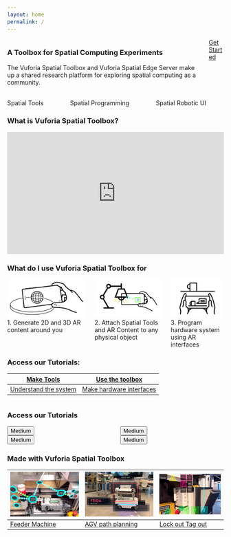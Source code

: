 ```yaml
---
layout: home
permalink: /
---
```


<div class="columns is-vcentered">
  <div class="column is-info is-outlined">
    <h3>A Toolbox for Spatial Computing Experiments</h3>
    <p>The Vuforia Spatial Toolbox and Vuforia Spatial Edge Server make up a shared research platform for exploring spatial computing as a community.</p>
  </div>
  <div class="column is-one-quarter">
    <a class="button is-success is-pulled-right" href="/docs/use">
      Get Started
    </a>
  </div>
</div>

<div class="columns is-vcentered is-centered">
  <div class="column is-one-third">
    <img src="resources/distance.gif" alt=""/>
    <div class="column is-one-third">
        Spatial Tools
    </div>
  </div>
  <div class="column is-one-third">
    <img src="resources/vst.gif" alt=""/>
    <div class="column is-one-third">
        Spatial Programming
    </div>
  </div>
  <div class="column is-one-third">
    <img src="resources/mir.gif" alt=""/>
    <div class="column is-one-third">
        Spatial Robotic UI
    </div>
  </div>
</div>


<div class="columns is-vcentered is-centered is-0">
  <div class="column is-full">
    <h3>What is Vuforia Spatial Toolbox?</h3>
    <div class="column is-full">
       <div class="container" style="position: relative; width: 100%; height: 0; padding-bottom: 56.25%;">
            <iframe src="https://www.youtube.com/embed/JLP2t7yymnQ?rel=0" frameborder="0" allow="autoplay;" allowfullscreen class="video" style="position: absolute;top: 0; left: 0; width: 100%; height: 100%;">
            <img src = "resources/toolboxVideoPlaceholder.jpg" border = "0">
            </iframe>
        </div>
    </div>
  </div>
  </div>
  
  <div class="columns is-vcentered is-centered">
  <div class="column is-full">
  <h3>What do I use Vuforia Spatial Toolbox for</h3>
  </div>
  </div>
  <div class="columns is-vcentered is-centered">
  <div class="column is-one-third">
    <img src="resources/what1.jpg" alt="Image of Reality Server"/>
    <div class="column">
        1. Generate 2D and 3D AR content around you 
    </div>
  </div>
  <div class="column is-one-third">
    <img src="resources/what3.jpg" alt="Image of Reality Server"/>
    <div class="column">
        2. Attach Spatial Tools and AR  Content to any physical object
    </div>
  </div>
  <div class="column is-one-third">
    <img src="resources/what2.jpg" alt="Image of Reality Server"/>
    <div class="column">
        3. Program hardware system using AR interfaces
    </div>
  </div>
</div>

### Access our Tutorials:

| [Make Tools](https://github.com/ptcrealitylab/vuforia-spatial-toolbox-documentation/tree/master/make%20tools) | [Use the toolbox](https://github.com/ptcrealitylab/vuforia-spatial-toolbox-documentation/tree/master/use) |
| --------------- | ----------------- |
| [Understand the system](https://github.com/ptcrealitylab/vuforia-spatial-toolbox-documentation/tree/master/understandSystem) | [Make hardware interfaces](https://github.com/ptcrealitylab/vuforia-spatial-toolbox-documentation/tree/master/interfaceWithHardware) |


<div class="columns is-vcentered is-centered">
 <div class="column is-full">
    <h3>Access our Tutorials</h3>
  </div>
</div>
<div class="columns is-vcentered is-centered">
  <div class="column is-half">
   <button class="button is-medium is-fullwidth is-info is-outlined">Medium</button>
  </div>
  <div class="column is-half">
   <button class="button is-medium is-fullwidth is-info is-outlined">Medium</button>
  </div>
  </div><div class="columns is-vcentered is-centered">
  <div class="column is-half">
   <button class="button is-medium is-fullwidth is-info is-outlined">Medium</button>
  </div>
  <div class="column is-half">
    <button class="button is-medium is-fullwidth is-info is-outlined">Medium</button>
  </div>
</div>




### Made with Vuforia Spatial Toolbox

| ![Image of Reality Server](resources/feeder.jpg) | ![Image of Reality Server](resources/frida.jpg)| ![Image of Reality Server](resources/loto.jpg)|
| ------| -----------| -----------|
| [Feeder Machine](https://www.ptc.com/en/about/reality-lab/portfolio/research/editing-reality)| [AGV path planning](https://www.ptc.com/en/about/reality-lab/portfolio/research/kinetic-ar)| [Lock out Tag out](https://www.ptc.com/en/about/reality-lab/portfolio/experiment/editing-ar-in-space) |
